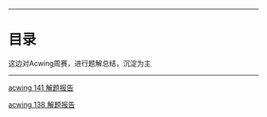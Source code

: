 
---
# 目录

这边对Acwing周赛，进行题解总结，沉淀为主

---

[acwing 141 解题报告](acw141.md)

[acwing 138 解题报告](acw138.md)







